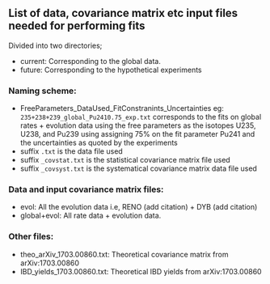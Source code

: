 ## List of data, covariance matrix etc input files needed for performing fits     

Divided into two directories;      
- current: Corresponding to the global data.     
- future: Corresponding to the hypothetical experiments   

### Naming scheme:    
- FreeParameters_DataUsed_FitConstranints_Uncertainties
eg: `235+238+239_global_Pu2410.75_exp.txt` corresponds to the fits on global rates + evolution data using the free parameters as the isotopes U235, U238, and Pu239 using assigning 75% on the fit parameter Pu241 and the uncertainties as quoted by the experiments     
- suffix `.txt` is the data file used    
- suffix `_covstat.txt` is the statistical covariance matrix file used     
- suffix `_covsyst.txt` is the systematical covariance matrix data file used     


### Data and input covariance matrix files:    
- evol: All the evolution data i.e, RENO (add citation) + DYB (add citation)    
- global+evol: All rate data + evolution data.     

### Other files:
- theo_arXiv_1703.00860.txt: Theoretical covariance matrix from arXiv:1703.00860
- IBD_yields_1703.00860.txt: Theoretical IBD yields from arXiv:1703.00860
